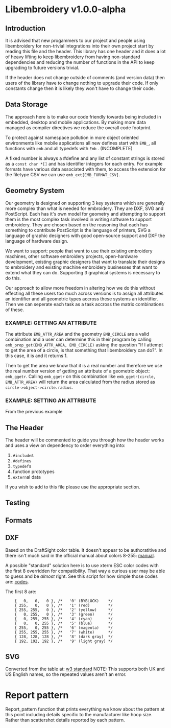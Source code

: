 Libembroidery v1.0.0-alpha
==========================

Introduction
------------

It is advised that new progammers to our project and people using
libembroidery for non-trivial integrations into their own project start by
reading this file and the header. This library has one header and it does a lot
of heavy lifting to keep libembroidery from having non-standard dependencies and
reducing the number of functions in the API to keep upgrading to future versions
trivial.

If the header does not change outside of comments (and version data) then
users of the library have to change nothing to upgrade their code. If only
constants change then it is likely they won't have to change their code.

Data Storage
------------

The approach here is to make our code friendly towards being included in
embedded, desktop and mobile applications. By making more data managed as
compiler directives we reduce the overall code footprint.

To protect against namespace pollution in more object oriented environments
like mobile applications all new defines start with `EMB_`, all functions
with `emb` and all typedefs with `Emb` . (INCOMPLETE)

A fixed number is always a #define and any list of constant strings is stored
as a `const char *[]` and has identifier integers for each entry. For example
formats have various data associated with them, to access the extension for 
the filetype CSV we can use `emb_ext[EMB_FORMAT_CSV]`.

Geometry System
---------------

Our geometry is designed on supporting 3 key systems which are generally more
complex than what is needed for embroidery. They are DXF, SVG and PostScript.
Each has it's own model for geometry and attempting to support them is the
most complex task involved in writing software to support embroidery. They
are chosen based on the reasoning that each has something to contribute
PostScript is the language of printers, SVG a language of graphic designers
with good open-source support and DXF the language of hardware design.

We want to support: people that want to use their existing embroidery
machines, other software embroidery projects, open-hardware development,
existing graphic designers that want to translate their designs to
embroidery and existing machine embroidery businesses that want to extend
what they can do. Supporting 3 graphical systems is necessary to do this.

Our approach to allow more freedom in altering how we do this without
effecting all these users too much across versions is to assign all
attributes an identifier and all geometric types accross these systems an
identifier. Then we can seperate each task as a task accross the matrix
combinations of these.

### EXAMPLE: GETTING AN ATTRIBUTE

The attribute `EMB_ATTR_AREA` and the geometry
`EMB_CIRCLE` are a valid combination and a user can determine this
in their program by calling `emb_prop_get(EMB_ATTR_AREA, EMB_CIRCLE)` asking
the question "If I attempt to get the area of a circle, is that something
that libembroidery can do?". In this case, it is and it returns 1.

Then to get the area we know that it is a real number and therefore we use
the real number version of getting an attribute of a geometric object:
`emb_ggetr`. Calling `emb_ggetr` on this combination like
`emb_ggetr(circle, EMB_ATTR_AREA)` will return the area calculated from
the radius stored as `circle->object->circle.radius`.

### EXAMPLE: SETTING AN ATTRIBUTE

From the previous example

The Header
----------

The header will be commented to guide you through how the header
works and uses a view on dependency to order everything into:

1. `#include`s
2. `#define`s
3. `typedef`s
4. function prototypes
5. `extern`al data

If you wish to add to this file please use the appropriate section.

Testing
-------

Formats
-------

## DXF

Based on the DraftSight color table. It doesn't appear to be authoratitive
and there isn't much said in the official manual about colors 8-255:
[manual](http://images.autodesk.com/adsk/files/autocad_2012_pdf_dxf-reference_enu.pdf).

A possible "standard" solution here is to use xterm ESC color codes with the first
8 overridden for compatibility. That way a curious user may be able to guess
and be _almost_ right. See this script for how simple those codes are:
[codes](https://gist.github.com/hSATAC/1095100).

The first 8 are:

```
    {   0,   0,   0 }, /*   '0' (BYBLOCK)    */
    { 255,   0,   0 }, /*   '1' (red)        */
    { 255, 255,   0 }, /*   '2' (yellow)     */
    {   0, 255,   0 }, /*   '3' (green)      */
    {   0, 255, 255 }, /*   '4' (cyan)       */
    {   0,   0, 255 }, /*   '5' (blue)       */
    { 255,   0, 255 }, /*   '6' (magenta)    */
    { 255, 255, 255 }, /*   '7' (white)      */
    { 128, 128, 128 }, /*   '8' (dark gray)  */
    { 192, 192, 192 }, /*   '9' (light gray) */
```

## SVG

Converted from the table at:
[w3 standard](https://www.w3.org/TR/SVGb/types.html#ColorKeywords)
NOTE: This supports both UK and US English names, so the repeated values aren't an error.

# Report pattern

Report_pattern function that prints everything we know about the pattern at this
point including details specific to the manufacturer like hoop size. Rather
than scattershot details reported by each pattern.
